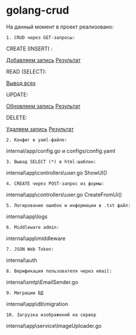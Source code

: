 # golang-crud



На данный момент в проект реализовано:

    1. CRUD через GET-запросы:

CREATE (INSERT) :

[Добавляем запись](https://github.com/Kuchezai/golang-crud/raw/master/exmpl/c1.png)
[Результат](https://github.com/Kuchezai/golang-crud/raw/master/exmpl/c2.png)

READ (SELECT):

[Вывод всех](https://github.com/Kuchezai/golang-crud/raw/master/exmpl/sa1.png)

UPDATE:

[Обновляем запись](https://github.com/Kuchezai/golang-crud/raw/master/exmpl/u1.png)
[Результат](https://github.com/Kuchezai/golang-crud/raw/master/exmpl/u2.png)

DELETE:

[Удаляем запись](https://github.com/Kuchezai/golang-crud/raw/master/exmpl/d1.png)
[Результат](https://github.com/Kuchezai/golang-crud/raw/master/exmpl/d2.png)

    2. Конфиг в yaml-файле:

internal/app/config.go и configs/config.yaml
    
    3. Вывод SELECT (*) в html-шаблон:

internal\app\controllers\user.go ShowUI()

    4. CREATE через POST-запрос из формы:

internal\app\controllers\user.go CreateFromUi()

    5. Логирование ошибок и информации в .txt файл:

internal\app\logs

    6. Middleware admin:

internal\app\middleware

    7. JSON Web Token:

internal\auth

    8. Верификация пользователя через email:

internal\smtp\EmailSender.go

    9. Миграции БД

internal\app\db\migration

    10. Загрузка изображений на сервер

internal\app\service\ImageUploader.go